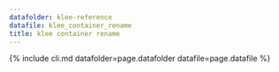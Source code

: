 ```yaml
---
datafolder: klee-reference
datafile: klee_container_rename
title: klee container rename
---
```

{% include cli.md datafolder=page.datafolder datafile=page.datafile %}
